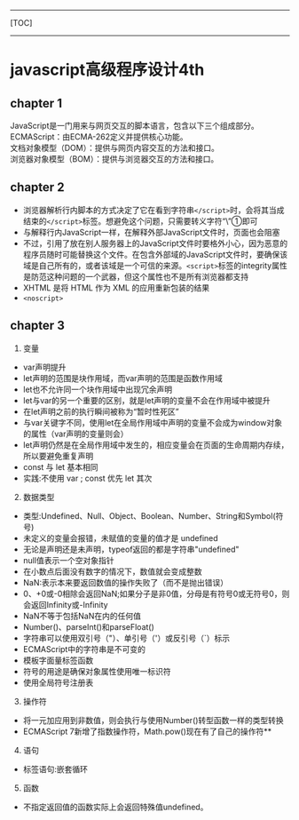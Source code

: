 
---

[TOC]

---

# javascript高级程序设计4th

## chapter 1
JavaScript是一门用来与网页交互的脚本语言，包含以下三个组成部分。  
ECMAScript：由ECMA-262定义并提供核心功能。  
文档对象模型（DOM）：提供与网页内容交互的方法和接口。  
浏览器对象模型（BOM）：提供与浏览器交互的方法和接口。  

## chapter 2
+ 浏览器解析行内脚本的方式决定了它在看到字符串`</script>`时，会将其当成结束的`</script>`标签。想避免这个问题，只需要转义字符“\”①即可  
+ 与解释行内JavaScript一样，在解释外部JavaScript文件时，页面也会阻塞  
+ 不过，引用了放在别人服务器上的JavaScript文件时要格外小心，因为恶意的程序员随时可能替换这个文件。在包含外部域的JavaScript文件时，要确保该域是自己所有的，或者该域是一个可信的来源。`<script>`标签的integrity属性是防范这种问题的一个武器，但这个属性也不是所有浏览器都支持
+ XHTML 是将 HTML 作为 XML 的应用重新包装的结果
+ `<noscript>`

## chapter 3
1. 变量
+ var声明提升
+ let声明的范围是块作用域，而var声明的范围是函数作用域
+ let也不允许同一个块作用域中出现冗余声明
+ let与var的另一个重要的区别，就是let声明的变量不会在作用域中被提升
+ 在let声明之前的执行瞬间被称为“暂时性死区”
+ 与var关键字不同，使用let在全局作用域中声明的变量不会成为window对象的属性（var声明的变量则会）
+ let声明仍然是在全局作用域中发生的，相应变量会在页面的生命周期内存续，所以要避免重复声明
+ const 与 let 基本相同
+ 实践:不使用 var ; const 优先 let 其次

2. 数据类型
+ 类型:Undefined、Null、Object、Boolean、Number、String和Symbol(符号)
+ 未定义的变量会报错，未赋值的变量的值才是 undefined
+ 无论是声明还是未声明，typeof返回的都是字符串"undefined"
+ null值表示一个空对象指针
+ 在小数点后面没有数字的情况下，数值就会变成整数
+ NaN:表示本来要返回数值的操作失败了（而不是抛出错误）
+ 0、+0或-0相除会返回NaN;如果分子是非0值，分母是有符号0或无符号0，则会返回Infinity或-Infinity
+ NaN不等于包括NaN在内的任何值
+ Number()、parseInt()和parseFloat()
+ 字符串可以使用双引号（"）、单引号（'）或反引号（\`）标示
+ ECMAScript中的字符串是不可变的
+ 模板字面量标签函数
+ 符号的用途是确保对象属性使用唯一标识符
+ 使用全局符号注册表

3. 操作符
+ 将一元加应用到非数值，则会执行与使用Number()转型函数一样的类型转换
+ ECMAScript 7新增了指数操作符，Math.pow()现在有了自己的操作符**

4. 语句
+ 标签语句:嵌套循环

5. 函数
+ 不指定返回值的函数实际上会返回特殊值undefined。
